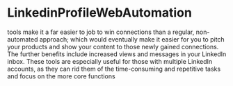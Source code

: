 # LinkedinProfileWebAutomation
tools make it a far easier to job to win connections than a regular, non-automated approach; which would eventually make it easier for you to pitch your products and show your content to those newly gained connections. The further benefits include increased views and messages in your LinkedIn inbox. These tools are especially useful for those with multiple LinkedIn accounts, as they can rid them of the time-consuming and repetitive tasks and focus on the more core functions
